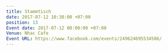 ```yaml
---
title: Stammtisch
date: 2017-07-12 10:38:00 +07:00
position: 13
Event date: 2017-07-12 00:00:00 +07:00
Venue: Nhac Cafe
Event URL: https://www.facebook.com/events/249624695534586/
---
```


